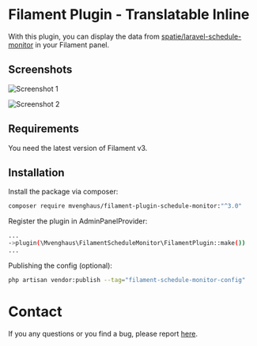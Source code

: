 # Filament Plugin - Translatable Inline

With this plugin, you can display the data from [spatie/laravel-schedule-monitor](https://github.com/spatie/laravel-schedule-monitor) in your Filament panel.

## Screenshots

![Screenshot 1](https://raw.githubusercontent.com/mvenghaus/filament-plugin-schedule-monitor/main/docs/images/screenshot1.png)

![Screenshot 2](https://raw.githubusercontent.com/mvenghaus/filament-plugin-schedule-monitor/main/docs/images/screenshot1.png)

## Requirements

You need the latest version of Filament v3.

## Installation

Install the package via composer:

```bash
composer require mvenghaus/filament-plugin-schedule-monitor:"^3.0"
```

Register the plugin in AdminPanelProvider:

```bash
...
->plugin(\Mvenghaus\FilamentScheduleMonitor\FilamentPlugin::make())
...
```

Publishing the config (optional):

```bash
php artisan vendor:publish --tag="filament-schedule-monitor-config"
```

# Contact
If you any questions or you find a bug, please report [here](https://github.com/mvenghaus/filament-plugin-schedule-monitor/issues).